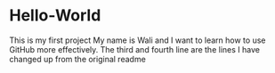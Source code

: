 # Hello-World
This is my first project
My name is Wali and I want to learn how to use GitHub more effectively.
The third and fourth line are the lines I have changed up from the original readme
